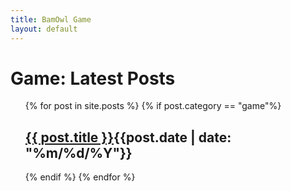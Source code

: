 ```yaml
---
title: BamOwl Game
layout: default
---
```


<h1>Game: Latest Posts</h1>

<ul style="list-style:none;">
  {% for post in site.posts %}
  {% if post.category == "game"%}
  <li>
      <h2><a href="{{ post.url }}">{{ post.title }}</a><span class="date">{{post.date |  date: "%m/%d/%Y"}}</span></h2>      
  </li>
  {% endif %}
  {% endfor %}
</ul>


